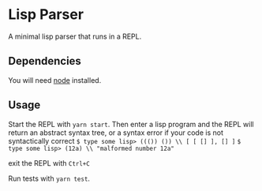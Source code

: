 # Lisp Parser

A minimal lisp parser that runs in a REPL.

## Dependencies

You will need [node](https://nodejs.org/en) installed.

## Usage

Start the REPL with `yarn start`. Then enter a lisp program and the REPL will return an abstract syntax tree, or a syntax error if your code is not syntactically correct `$ type some lisp> ((()) ()) \\ [ [ [] ], [] ]` `$ type some lisp> (12a) \\ "malformed number 12a"` 

exit the REPL with `Ctrl+C`
 
Run tests with `yarn test`.